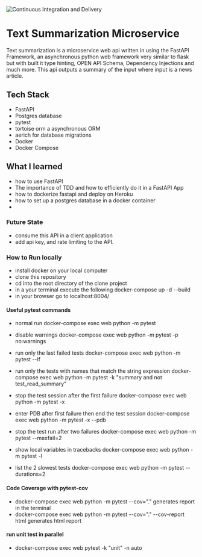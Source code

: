 ![Continuous Integration and Delivery](https://github.com/ruben-castro/text_summarization_microservice/workflows/Continuous%20Integration%20and%20Delivery/badge.svg?branch=master)

# Text Summarization Microservice
Text summarization is a microservice web api written in using the FastAPI Framework, an asynchronous python web framework very similar to flask but with built it type hinting, OPEN API Schema, Dependency Injections and much more. This api outputs a summary of the input where input is a news article. 

## Tech Stack 
 - FastAPI
 - Postgres database
 - pytest
 - tortoise orm a asynchronous ORM
 - aerich for database migrations 
 - Docker 
 - Docker Compose 


## What I learned
- how to use FastAPI 
- The importance of TDD and how to efficiently do it in a FastAPI App
- how to dockerize fastapi and deploy on Heroku
- how to set up a postgres database in a docker container
- 

### Future State 
- consume this API in a client application
- add api key, and rate limiting to the API. 

### How to Run locally 
- install docker on your local computer 
- clone this repository
- cd into the root directory of the clone project 
- in a your terminal execute the following docker-compose up -d --build
- in your browser go to localhost:8004/


#### Useful pytest commands 
- normal run
  docker-compose exec web python -m pytest

- disable warnings
 docker-compose exec web python -m pytest -p no:warnings

- run only the last failed tests
 docker-compose exec web python -m pytest --lf

- run only the tests with names that match the string expression
  docker-compose exec web python -m pytest -k "summary and not test_read_summary"

- stop the test session after the first failure
 docker-compose exec web python -m pytest -x

- enter PDB after first failure then end the test session
 docker-compose exec web python -m pytest -x --pdb

- stop the test run after two failures
 docker-compose exec web python -m pytest --maxfail=2

- show local variables in tracebacks
 docker-compose exec web python -m pytest -l

- list the 2 slowest tests
 docker-compose exec web python -m pytest --durations=2


 #### Code Coverage with pytest-cov
 - docker-compose exec web python -m pytest --cov="."
 generates report in the terminal 
 - docker-compose exec web python -m pytest --cov="." --cov-report html
 generates html report 

 #### run unit test in parallel 
 - docker-compose exec web pytest -k "unit" -n auto